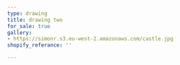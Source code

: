 ```yaml
---
type: drawing
title: drawing two
for_sale: true
gallery:
- https://simonr.s3.eu-west-2.amazonaws.com/castle.jpg
shopify_referance: ''

---
```

